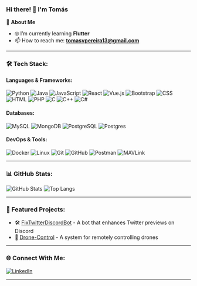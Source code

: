 ### Hi there! 👋 I'm Tomás  

🚀 **About Me**  
- 🤓 I’m currently learning **Flutter**  
- 📫 How to reach me: **tomasvpereira13@gmail.com**  

---

### 🛠 Tech Stack:
#### Languages & Frameworks:
![Python](https://img.shields.io/badge/-Python-3776AB?style=flat&logo=python&logoColor=white)
![Java](https://img.shields.io/badge/-Java-007396?style=flat&logo=java&logoColor=white)
![JavaScript](https://img.shields.io/badge/-JavaScript-F7DF1E?style=flat&logo=javascript&logoColor=black)
![React](https://img.shields.io/badge/-React-61DAFB?style=flat&logo=react&logoColor=black)
![Vue.js](https://img.shields.io/badge/-Vue.js-4FC08D?style=flat&logo=vue.js&logoColor=white)
![Bootstrap](https://img.shields.io/badge/-Bootstrap-7952B3?style=flat&logo=bootstrap&logoColor=white)
![CSS](https://img.shields.io/badge/-CSS-1572B6?style=flat&logo=css3&logoColor=white)
![HTML](https://img.shields.io/badge/-HTML-E34F26?style=flat&logo=html5&logoColor=white)
![PHP](https://img.shields.io/badge/-PHP-777BB4?style=flat&logo=php&logoColor=white)
![C](https://img.shields.io/badge/-C-A8B9CC?style=flat&logo=c&logoColor=white)
![C++](https://img.shields.io/badge/-C++-00599C?style=flat&logo=c%2B%2B&logoColor=white)
![C#](https://img.shields.io/badge/-C%23-239120?style=flat&logo=c-sharp&logoColor=white)

#### Databases:
![MySQL](https://img.shields.io/badge/-MySQL-4479A1?style=flat&logo=mysql&logoColor=white)
![MongoDB](https://img.shields.io/badge/-MongoDB-47A248?style=flat&logo=mongodb&logoColor=white)
![PostgreSQL](https://img.shields.io/badge/-PostgreSQL-336791?style=flat&logo=postgresql&logoColor=white)
![Postgres](https://img.shields.io/badge/-Postgres-4169E1?style=flat&logo=postgresql&logoColor=white)

#### DevOps & Tools:
![Docker](https://img.shields.io/badge/-Docker-2496ED?style=flat&logo=docker&logoColor=white)
![Linux](https://img.shields.io/badge/-Linux-FCC624?style=flat&logo=linux&logoColor=black)
![Git](https://img.shields.io/badge/-Git-F05032?style=flat&logo=git&logoColor=white)
![GitHub](https://img.shields.io/badge/-GitHub-181717?style=flat&logo=github&logoColor=white)
![Postman](https://img.shields.io/badge/-Postman-FF6C37?style=flat&logo=postman&logoColor=white)
![MAVLink](https://img.shields.io/badge/-MAVLink-0088CC?style=flat&logo=drone&logoColor=white)

---

### 📊 GitHub Stats:
![GitHub Stats](https://github-readme-stats.vercel.app/api?username=TomasPereiraa&show_icons=true&theme=radical)
![Top Langs](https://github-readme-stats.vercel.app/api/top-langs/?username=TomasPereiraa&layout=compact&theme=radical)

---

### 🚀 Featured Projects:
- 🛠 [FixTwitterDiscordBot](https://github.com/TomasPereiraa/FixTwitterDiscordBot) - A bot that enhances Twitter previews on Discord  
- 📌 [Drone-Control](https://github.com/TomasPereiraa/Drone-Control) - A system for remotely controlling drones  

---

### 🌐 Connect With Me:
[![LinkedIn](https://img.shields.io/badge/-LinkedIn-blue?style=flat&logo=Linkedin&logoColor=white)](https://www.linkedin.com/in/tomaspereira1311/)

---
